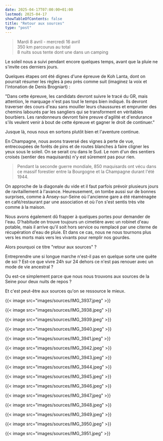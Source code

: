 ```yaml
---
date: 2025-04-17T07:00:00+01:00
lastmod: 2025-04-17
showTableOfContents: false
title: "Retour aux sources"
type: "post"
---
```


> Mardi 8 avril - mercredi 16 avril  
> 350 km parcourus au total  
> 8 nuits sous tente dont une dans un camping

Le soleil nous a suivi pendant encore quelques temps, avant que la pluie ne s'invite ces derniers jours. 

Quelques étapes ont été dignes d'une épreuve de Koh Lanta, dont on pourrait résumer les règles à peu près comme suit (imaginez la voix et l'intonation de Denis Brogniart) : 

"Dans cette épreuve, les candidats devront suivre le tracé du GR, mais attention, le marquage n'est pas tout le temps bien indiqué. Ils devront traverser des cours d'eau sans mouiller leurs chaussures et emprunter des chemins labourés par les sangliers qui se transforment en véritables bourbiers. Les randonneurs devront faire preuve d'agilité et d'endurance s'ils veulent venir à bout de cette épreuve et gagner le droit de continuer." 

Jusque là, nous nous en sortons plutôt bien et l'aventure continue.

En Champagne, nous avons traversé des vignes à perte de vue, entrecoupées de forêts de pins et de routes blanches à faire cligner les yeux sous le soleil. On se serait cru dans le Sud. Le nom d'un des sentiers croisés (sentier des maquisards) n'y est sûrement pas pour rien. 

> Pendant la seconde guerre mondiale, 850 maquisards ont vécu dans ce massif forestier entre la Bourgogne et la Champagne durant l'été 1944.

On approche de la diagonale du vide et il faut parfois prévoir plusieurs jours de ravitaillement à l'avance. Heureusement, on tombe aussi sur de bonnes surprises, comme à Ansey-sur-Seine où l'ancienne gare a été réaménagée en café/restaurant par une association et où l'on s'est sentis très vite comme à la maison. 

Nous avons également dû frapper à quelques portes pour demander de l'eau. D'habitude on trouve toujours un cimetière avec un robinet d'eau potable, mais il arrive qu'il soit hors service ou remplacé par une citerne de récupération d'eau de pluie. Et dans ce cas, nous ne nous tournons plus vers les morts mais vers les vivants pour remplir nos gourdes.

Alors pourquoi ce titre "retour aux sources" ? 

Entreprendre une si longue marche n'est-il pas en quelque sorte une quête de soi ? Est-ce que vivre 24h sur 24 dehors ce n'est pas renouer avec un mode de vie ancestral ?

Ou est-ce simplement parce que nous nous trouvons aux sources de la Seine pour deux nuits  de repos ? 

Et c'est peut-être aux sources qu'on se ressource le mieux.

{{< image src="images/sources/IMG_3937.jpeg" >}}

{{< image src="images/sources/IMG_3938.jpeg" >}}

{{< image src="images/sources/IMG_3939.jpeg" >}}

{{< image src="images/sources/IMG_3940.jpeg" >}}

{{< image src="images/sources/IMG_3941.jpeg" >}}

{{< image src="images/sources/IMG_3942.jpeg" >}}

{{< image src="images/sources/IMG_3943.jpeg" >}}

{{< image src="images/sources/IMG_3944.jpeg" >}}

{{< image src="images/sources/IMG_3945.jpeg" >}}

{{< image src="images/sources/IMG_3946.jpeg" >}}

{{< image src="images/sources/IMG_3947.jpeg" >}}

{{< image src="images/sources/IMG_3948.jpeg" >}}

{{< image src="images/sources/IMG_3949.jpeg" >}}

{{< image src="images/sources/IMG_3950.jpeg" >}}

{{< image src="images/sources/IMG_3951.jpeg" >}}
